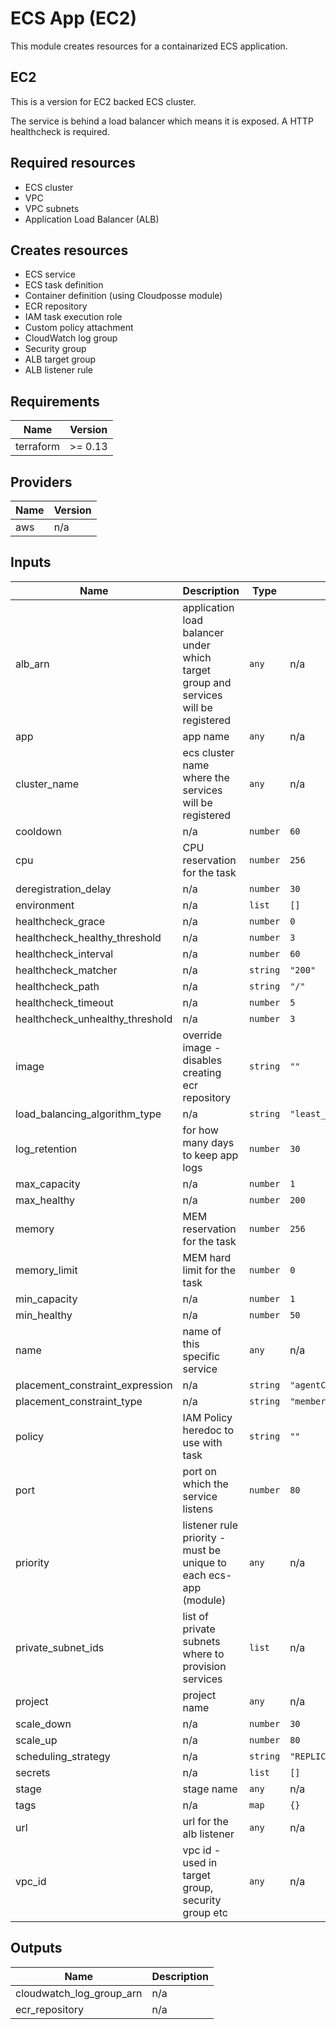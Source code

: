 # ECS App (EC2)

This module creates resources for a containarized ECS application.

## EC2

This is a version for EC2 backed ECS cluster.

The service is behind a load balancer which means it is exposed. A HTTP healthcheck is required.

## Required resources

- ECS cluster
- VPC
- VPC subnets
- Application Load Balancer (ALB)

## Creates resources

- ECS service
- ECS task definition
- Container definition (using Cloudposse module)
- ECR repository
- IAM task execution role
- Custom policy attachment
- CloudWatch log group
- Security group
- ALB target group
- ALB listener rule

## Requirements

| Name | Version |
|------|---------|
| terraform | >= 0.13 |

## Providers

| Name | Version |
|------|---------|
| aws | n/a |

## Inputs

| Name | Description | Type | Default | Required |
|------|-------------|------|---------|:--------:|
| alb\_arn | application load balancer under which target group and services will be registered | `any` | n/a | yes |
| app | app name | `any` | n/a | yes |
| cluster\_name | ecs cluster name where the services will be registered | `any` | n/a | yes |
| cooldown | n/a | `number` | `60` | no |
| cpu | CPU reservation for the task | `number` | `256` | no |
| deregistration\_delay | n/a | `number` | `30` | no |
| environment | n/a | `list` | `[]` | no |
| healthcheck\_grace | n/a | `number` | `0` | no |
| healthcheck\_healthy\_threshold | n/a | `number` | `3` | no |
| healthcheck\_interval | n/a | `number` | `60` | no |
| healthcheck\_matcher | n/a | `string` | `"200"` | no |
| healthcheck\_path | n/a | `string` | `"/"` | no |
| healthcheck\_timeout | n/a | `number` | `5` | no |
| healthcheck\_unhealthy\_threshold | n/a | `number` | `3` | no |
| image | override image - disables creating ecr repository | `string` | `""` | no |
| load\_balancing\_algorithm\_type | n/a | `string` | `"least_outstanding_requests"` | no |
| log\_retention | for how many days to keep app logs | `number` | `30` | no |
| max\_capacity | n/a | `number` | `1` | no |
| max\_healthy | n/a | `number` | `200` | no |
| memory | MEM reservation for the task | `number` | `256` | no |
| memory\_limit | MEM hard limit for the task | `number` | `0` | no |
| min\_capacity | n/a | `number` | `1` | no |
| min\_healthy | n/a | `number` | `50` | no |
| name | name of this specific service | `any` | n/a | yes |
| placement\_constraint\_expression | n/a | `string` | `"agentConnected==true"` | no |
| placement\_constraint\_type | n/a | `string` | `"memberOf"` | no |
| policy | IAM Policy heredoc to use with task | `string` | `""` | no |
| port | port on which the service listens | `number` | `80` | no |
| priority | listener rule priority - must be unique to each ecs-app (module) | `any` | n/a | yes |
| private\_subnet\_ids | list of private subnets where to provision services | `list` | n/a | yes |
| project | project name | `any` | n/a | yes |
| scale\_down | n/a | `number` | `30` | no |
| scale\_up | n/a | `number` | `80` | no |
| scheduling\_strategy | n/a | `string` | `"REPLICA"` | no |
| secrets | n/a | `list` | `[]` | no |
| stage | stage name | `any` | n/a | yes |
| tags | n/a | `map` | `{}` | no |
| url | url for the alb listener | `any` | n/a | yes |
| vpc\_id | vpc id - used in target group, security group etc | `any` | n/a | yes |

## Outputs

| Name | Description |
|------|-------------|
| cloudwatch\_log\_group\_arn | n/a |
| ecr\_repository | n/a |
